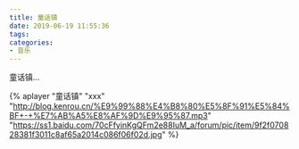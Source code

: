 ```yaml
---
title: 童话镇
date: 2019-06-19 11:55:36
tags:
categories:
- 音乐
---
```


童话镇...

<!--more-->

{% aplayer "童话镇" "xxx" "http://blog.kenrou.cn/%E9%99%88%E4%B8%80%E5%8F%91%E5%84%BF+-+%E7%AB%A5%E8%AF%9D%E9%95%87.mp3"  "https://ss1.baidu.com/70cFfyinKgQFm2e88IuM_a/forum/pic/item/9f2f070828381f3011c8af65a2014c086f06f02d.jpg" %}
